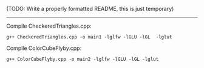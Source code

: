 (TODO: Write a properly formatted README, this is just temporary)

-----

Compile CheckeredTriangles.cpp:

    g++ CheckeredTriangles.cpp -o main1 -lglfw -lGLU -lGL  -lglut

Compile ColorCubeFlyby.cpp:

    g++ ColorCubeFlyby.cpp -o main2 -lglfw -lGLU -lGL -lglut
